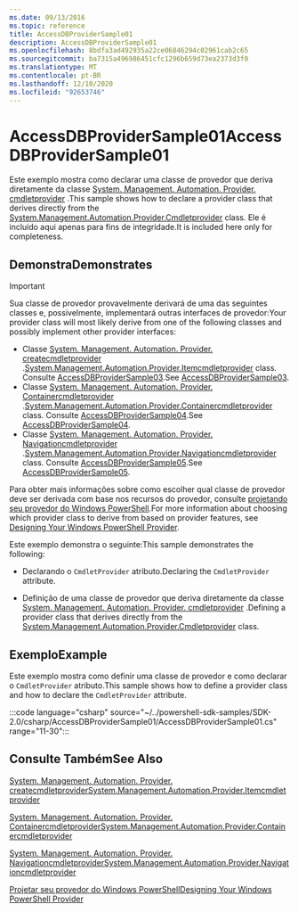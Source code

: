 ```yaml
---
ms.date: 09/13/2016
ms.topic: reference
title: AccessDBProviderSample01
description: AccessDBProviderSample01
ms.openlocfilehash: 8bdfa3ad492935a22ce06846294c02961cab2c65
ms.sourcegitcommit: ba7315a496986451cfc1296b659d73ea2373d3f0
ms.translationtype: MT
ms.contentlocale: pt-BR
ms.lasthandoff: 12/10/2020
ms.locfileid: "92653746"
---
```

# <a name="accessdbprovidersample01"></a><span data-ttu-id="d0c50-103">AccessDBProviderSample01</span><span class="sxs-lookup"><span data-stu-id="d0c50-103">AccessDBProviderSample01</span></span>

<span data-ttu-id="d0c50-104">Este exemplo mostra como declarar uma classe de provedor que deriva diretamente da classe [System. Management. Automation. Provider. cmdletprovider](/dotnet/api/System.Management.Automation.Provider.CmdletProvider) .</span><span class="sxs-lookup"><span data-stu-id="d0c50-104">This sample shows how to declare a provider class that derives directly from the [System.Management.Automation.Provider.Cmdletprovider](/dotnet/api/System.Management.Automation.Provider.CmdletProvider) class.</span></span> <span data-ttu-id="d0c50-105">Ele é incluído aqui apenas para fins de integridade.</span><span class="sxs-lookup"><span data-stu-id="d0c50-105">It is included here only for completeness.</span></span>

## <a name="demonstrates"></a><span data-ttu-id="d0c50-106">Demonstra</span><span class="sxs-lookup"><span data-stu-id="d0c50-106">Demonstrates</span></span>

> [!IMPORTANT]
> <span data-ttu-id="d0c50-107">Sua classe de provedor provavelmente derivará de uma das seguintes classes e, possivelmente, implementará outras interfaces de provedor:</span><span class="sxs-lookup"><span data-stu-id="d0c50-107">Your provider class will most likely derive from one of the following classes and possibly implement other provider interfaces:</span></span>
>
> - <span data-ttu-id="d0c50-108">Classe [System. Management. Automation. Provider. createcmdletprovider](/dotnet/api/System.Management.Automation.Provider.ItemCmdletProvider) .</span><span class="sxs-lookup"><span data-stu-id="d0c50-108">[System.Management.Automation.Provider.Itemcmdletprovider](/dotnet/api/System.Management.Automation.Provider.ItemCmdletProvider) class.</span></span> <span data-ttu-id="d0c50-109">Consulte [AccessDBProviderSample03](./accessdbprovidersample03.md).</span><span class="sxs-lookup"><span data-stu-id="d0c50-109">See [AccessDBProviderSample03](./accessdbprovidersample03.md).</span></span>
> - <span data-ttu-id="d0c50-110">Classe [System. Management. Automation. Provider. Containercmdletprovider](/dotnet/api/System.Management.Automation.Provider.ContainerCmdletProvider) .</span><span class="sxs-lookup"><span data-stu-id="d0c50-110">[System.Management.Automation.Provider.Containercmdletprovider](/dotnet/api/System.Management.Automation.Provider.ContainerCmdletProvider) class.</span></span> <span data-ttu-id="d0c50-111">Consulte [AccessDBProviderSample04](./accessdbprovidersample04.md).</span><span class="sxs-lookup"><span data-stu-id="d0c50-111">See [AccessDBProviderSample04](./accessdbprovidersample04.md).</span></span>
> - <span data-ttu-id="d0c50-112">Classe [System. Management. Automation. Provider. Navigationcmdletprovider](/dotnet/api/System.Management.Automation.Provider.NavigationCmdletProvider) .</span><span class="sxs-lookup"><span data-stu-id="d0c50-112">[System.Management.Automation.Provider.Navigationcmdletprovider](/dotnet/api/System.Management.Automation.Provider.NavigationCmdletProvider) class.</span></span> <span data-ttu-id="d0c50-113">Consulte [AccessDBProviderSample05](./accessdbprovidersample05.md).</span><span class="sxs-lookup"><span data-stu-id="d0c50-113">See [AccessDBProviderSample05](./accessdbprovidersample05.md).</span></span>
>
> <span data-ttu-id="d0c50-114">Para obter mais informações sobre como escolher qual classe de provedor deve ser derivada com base nos recursos do provedor, consulte [projetando seu provedor do Windows PowerShell](./provider-types.md).</span><span class="sxs-lookup"><span data-stu-id="d0c50-114">For more information about choosing which provider class to derive from based on provider features, see [Designing Your Windows PowerShell Provider](./provider-types.md).</span></span>

<span data-ttu-id="d0c50-115">Este exemplo demonstra o seguinte:</span><span class="sxs-lookup"><span data-stu-id="d0c50-115">This sample demonstrates the following:</span></span>

- <span data-ttu-id="d0c50-116">Declarando o `CmdletProvider` atributo.</span><span class="sxs-lookup"><span data-stu-id="d0c50-116">Declaring the `CmdletProvider` attribute.</span></span>

- <span data-ttu-id="d0c50-117">Definição de uma classe de provedor que deriva diretamente da classe [System. Management. Automation. Provider. cmdletprovider](/dotnet/api/System.Management.Automation.Provider.CmdletProvider) .</span><span class="sxs-lookup"><span data-stu-id="d0c50-117">Defining a provider class that derives directly from the [System.Management.Automation.Provider.Cmdletprovider](/dotnet/api/System.Management.Automation.Provider.CmdletProvider) class.</span></span>

## <a name="example"></a><span data-ttu-id="d0c50-118">Exemplo</span><span class="sxs-lookup"><span data-stu-id="d0c50-118">Example</span></span>

<span data-ttu-id="d0c50-119">Este exemplo mostra como definir uma classe de provedor e como declarar o `CmdletProvider` atributo.</span><span class="sxs-lookup"><span data-stu-id="d0c50-119">This sample shows how to define a provider class and how to declare the `CmdletProvider` attribute.</span></span>

:::code language="csharp" source="~/../powershell-sdk-samples/SDK-2.0/csharp/AccessDBProviderSample01/AccessDBProviderSample01.cs" range="11-30":::

## <a name="see-also"></a><span data-ttu-id="d0c50-120">Consulte Também</span><span class="sxs-lookup"><span data-stu-id="d0c50-120">See Also</span></span>

[<span data-ttu-id="d0c50-121">System. Management. Automation. Provider. createcmdletprovider</span><span class="sxs-lookup"><span data-stu-id="d0c50-121">System.Management.Automation.Provider.Itemcmdletprovider</span></span>](/dotnet/api/System.Management.Automation.Provider.ItemCmdletProvider)

[<span data-ttu-id="d0c50-122">System. Management. Automation. Provider. Containercmdletprovider</span><span class="sxs-lookup"><span data-stu-id="d0c50-122">System.Management.Automation.Provider.Containercmdletprovider</span></span>](/dotnet/api/System.Management.Automation.Provider.ContainerCmdletProvider)

[<span data-ttu-id="d0c50-123">System. Management. Automation. Provider. Navigationcmdletprovider</span><span class="sxs-lookup"><span data-stu-id="d0c50-123">System.Management.Automation.Provider.Navigationcmdletprovider</span></span>](/dotnet/api/System.Management.Automation.Provider.NavigationCmdletProvider)

[<span data-ttu-id="d0c50-124">Projetar seu provedor do Windows PowerShell</span><span class="sxs-lookup"><span data-stu-id="d0c50-124">Designing Your Windows PowerShell Provider</span></span>](./provider-types.md)
